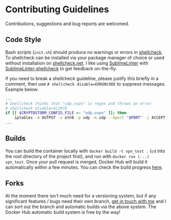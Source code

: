 # Contributing Guidelines

Contributions, suggestions and bug reports are welcomed.

## Code Style
Bash scripts (`init.sh`) should produce no warnings or errors in [shellcheck](https://github.com/koalaman/shellcheck). To shellcheck can be installed via your package manager of choice or used without installation on [shellcheck.net](https://www.shellcheck.net). I like using [SublimeLinter](http://www.sublimelinter.com/en/latest/about.html) with [SublimeLinter-shellcheck](https://github.com/SublimeLinter/SublimeLinter-shellcheck) to get feedback on-the-fly.

If you need to break a shellcheck guideline, please justify this briefly in a comment, then use `# shellcheck disable=ERRORCODE` to suppress messages. Example below:

```bash
...
# Shellcheck thinks that "udp.ovpn" is regex and throws an error
# shellcheck disable=SC2076
if [[ $CRYPTOSTORM_CONFIG_FILE =~ "udp.ovpn" ]]; then
    iptables -A OUTPUT -o eth0 -p udp -m udp --dport "$PORT" -j ACCEPT
...
```

## Builds
You can build the container locally with `docker build -t vpn_test .` (`cd` into the root directory of the project first), and run with `docker run (...) vpn_test`. Once your pull request is merged, Docker Hub will build it automatically within a few minutes. You can check the build progress [here](https://hub.docker.com/r/microbug/cryptostorm-client/builds/).

## Forks
At the moment there isn't much need for a versioning system, but if any significant features / bugs need their own branch, [get in touch with me](https://keybase.io/microbug) and I can sort out the branch and automatic builds via the above system. The Docker Hub automatic build system is free by the way!
